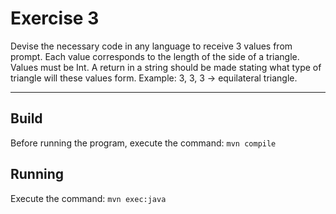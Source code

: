 # Exercise 3

Devise the necessary code in any language to receive 3 values from prompt. Each value corresponds to the length of the side of a triangle. Values must be Int. A return in a string should be made stating what type of triangle will these values form. Example: 3, 3, 3 -> equilateral triangle.

---
## Build
Before running the program, execute the command:
`mvn compile`

## Running
Execute the command:
`mvn exec:java`
